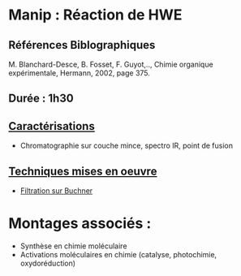 # Manip : Réaction de HWE
## Références Biblographiques 
M. Blanchard-Desce, B. Fosset, F. Guyot,.., Chimie organique expérimentale, Hermann, 2002, page 375.
## Durée : 1h30
## [Caractérisations](Caracterisations.md)
- Chromatographie sur couche mince, spectro IR, point de fusion
## [Techniques mises en oeuvre](techniques.md)
- [Filtration sur Buchner](FiltrationBuchner.md)
# Montages associés :
- Synthèse en chimie moléculaire
- Activations moléculaires en chimie (catalyse, photochimie, oxydoréduction)
